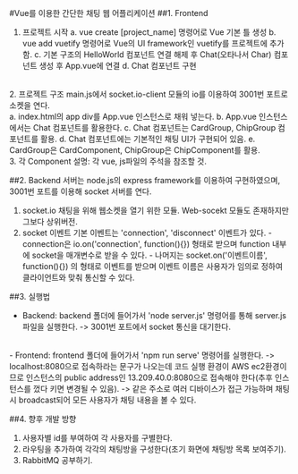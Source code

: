 #Vue를 이용한 간단한 채팅 웹 어플리케이션
##1. Frontend
1. 프로젝트 시작
    a. vue create [project_name] 명령어로 Vue 기본 틀 생성
    b. vue add vuetify 명령어로 Vue의 UI framework인 vuetify를 프로젝트에 추가함.
    c. 기본 구조의 HelloWorld 컴포넌트 연결 해제 후 Chat(오타나서 Char) 컴포넌트 생성 후 App.vue에 연결
    d. Chat 컴포넌트 구현
<br>
2. 프로젝트 구조
    main.js에서 socket.io-client 모듈의 io를 이용하여 3001번 포트로 소켓을 연다.<br>
    a. index.html의 app div를 App.vue 인스턴스로 채워 넣는다.
    b. App.vue 인스턴스에서는 Chat 컴포넌트를 활용한다.
    c. Chat 컴포넌트는 CardGroup, ChipGroup 컴포넌트를 활용.
    d. Chat 컴포넌트에는 기본적인 채팅 UI가 구현되어 있음.
    e. CardGroup은 CardComponent, ChipGroup은 ChipComponent를 활용.
<br>
3. 각 Component 설명: 각 vue, js파일의 주석을 참조할 것.

##2. Backend
    서버는 node.js의 express framework를 이용하여 구현하였으며, 3001번 포트를 이용해 socket 서버를 연다.
1. socket.io
    채팅을 위해 웹소켓을 열기 위한 모듈. Web-socekt 모듈도 존재하지만 그보다 상위버전.
2. socket 이벤트
    기본 이벤트는 'connection', 'disconnect' 이벤트가 있다.
        - connection은 io.on('connection', function(){}) 형태로 받으며 function 내부에 socket을 매개변수로 받을 수 있다.
        - 나머지는 socket.on('이벤트이름', function(){}) 의 형태로 이벤트를 받으며 이벤트 이름은 사용자가 임의로 정하여 클라이언트와 맞춰 통신할 수 있다.

##3. 실행법

- Backend: backend 폴더에 들어가서 'node server.js' 명령어를 통해 server.js 파일을 실행한다.
 -> 3001번 포트에서 socket 통신을 대기한다.
<br>
- Frontend: frontend 폴더에 들어가서 'npm run serve' 명령어를 실행한다.
 -> localhost:8080으로 접속하라는 문구가 나오는데 코드 실행 환경이 AWS ec2환경이므로 인스턴스의 public address인 13.209.40.0:8080으로 접속해야 한다(추후 인스턴스를 껐다 키면 변경될 수 있음).
  -> 같은 주소로 여러 디바이스가 접근 가능하며 채팅시 broadcast되어 모든 사용자가 채팅 내용을 볼 수 있다.

##4. 향후 개발 방향
1. 사용자별 id를 부여하여 각 사용자를 구별한다.
2. 라우팅을 추가하여 각각의 채팅방을 구성한다(초기 화면에 채팅방 목록 보여주기).
3. RabbitMQ 공부하기.